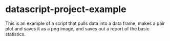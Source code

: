# datascript-project-example

This is an example of a script that pulls data into a data frame,
makes a pair plot and saves it as a png image, and saves out
a report of the basic statistics.
